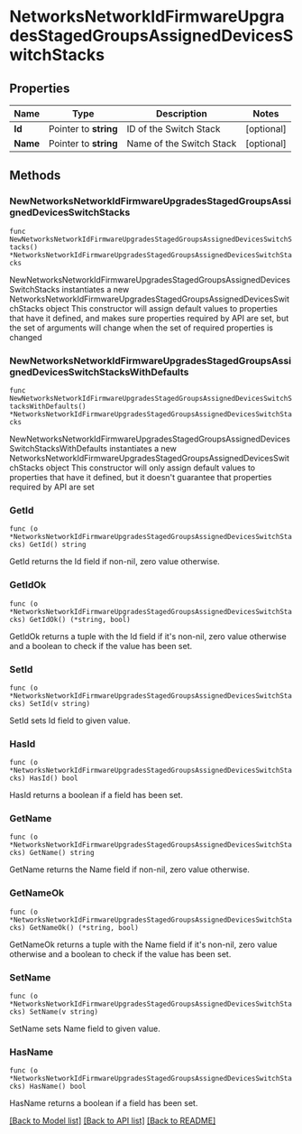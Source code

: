 # NetworksNetworkIdFirmwareUpgradesStagedGroupsAssignedDevicesSwitchStacks

## Properties

Name | Type | Description | Notes
------------ | ------------- | ------------- | -------------
**Id** | Pointer to **string** | ID of the Switch Stack | [optional] 
**Name** | Pointer to **string** | Name of the Switch Stack | [optional] 

## Methods

### NewNetworksNetworkIdFirmwareUpgradesStagedGroupsAssignedDevicesSwitchStacks

`func NewNetworksNetworkIdFirmwareUpgradesStagedGroupsAssignedDevicesSwitchStacks() *NetworksNetworkIdFirmwareUpgradesStagedGroupsAssignedDevicesSwitchStacks`

NewNetworksNetworkIdFirmwareUpgradesStagedGroupsAssignedDevicesSwitchStacks instantiates a new NetworksNetworkIdFirmwareUpgradesStagedGroupsAssignedDevicesSwitchStacks object
This constructor will assign default values to properties that have it defined,
and makes sure properties required by API are set, but the set of arguments
will change when the set of required properties is changed

### NewNetworksNetworkIdFirmwareUpgradesStagedGroupsAssignedDevicesSwitchStacksWithDefaults

`func NewNetworksNetworkIdFirmwareUpgradesStagedGroupsAssignedDevicesSwitchStacksWithDefaults() *NetworksNetworkIdFirmwareUpgradesStagedGroupsAssignedDevicesSwitchStacks`

NewNetworksNetworkIdFirmwareUpgradesStagedGroupsAssignedDevicesSwitchStacksWithDefaults instantiates a new NetworksNetworkIdFirmwareUpgradesStagedGroupsAssignedDevicesSwitchStacks object
This constructor will only assign default values to properties that have it defined,
but it doesn't guarantee that properties required by API are set

### GetId

`func (o *NetworksNetworkIdFirmwareUpgradesStagedGroupsAssignedDevicesSwitchStacks) GetId() string`

GetId returns the Id field if non-nil, zero value otherwise.

### GetIdOk

`func (o *NetworksNetworkIdFirmwareUpgradesStagedGroupsAssignedDevicesSwitchStacks) GetIdOk() (*string, bool)`

GetIdOk returns a tuple with the Id field if it's non-nil, zero value otherwise
and a boolean to check if the value has been set.

### SetId

`func (o *NetworksNetworkIdFirmwareUpgradesStagedGroupsAssignedDevicesSwitchStacks) SetId(v string)`

SetId sets Id field to given value.

### HasId

`func (o *NetworksNetworkIdFirmwareUpgradesStagedGroupsAssignedDevicesSwitchStacks) HasId() bool`

HasId returns a boolean if a field has been set.

### GetName

`func (o *NetworksNetworkIdFirmwareUpgradesStagedGroupsAssignedDevicesSwitchStacks) GetName() string`

GetName returns the Name field if non-nil, zero value otherwise.

### GetNameOk

`func (o *NetworksNetworkIdFirmwareUpgradesStagedGroupsAssignedDevicesSwitchStacks) GetNameOk() (*string, bool)`

GetNameOk returns a tuple with the Name field if it's non-nil, zero value otherwise
and a boolean to check if the value has been set.

### SetName

`func (o *NetworksNetworkIdFirmwareUpgradesStagedGroupsAssignedDevicesSwitchStacks) SetName(v string)`

SetName sets Name field to given value.

### HasName

`func (o *NetworksNetworkIdFirmwareUpgradesStagedGroupsAssignedDevicesSwitchStacks) HasName() bool`

HasName returns a boolean if a field has been set.


[[Back to Model list]](../README.md#documentation-for-models) [[Back to API list]](../README.md#documentation-for-api-endpoints) [[Back to README]](../README.md)



